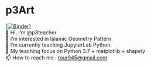 # p3Art
[[![Binder](https://mybinder.org/badge_logo.svg)](https://mybinder.org/v2/gh/p3teacher/p3Art/main)]<br>
👋 Hi, I’m @p3teacher <br>
👀 I’m interested in Islamic Geometry Pattern. <br>
🌱 I’m currently teaching JupyterLab Python. <br>
🌱 My teaching focus on Python 3.7 + matplotlib + shapely <br>
📫 How to reach me : tour945@gmail.com
